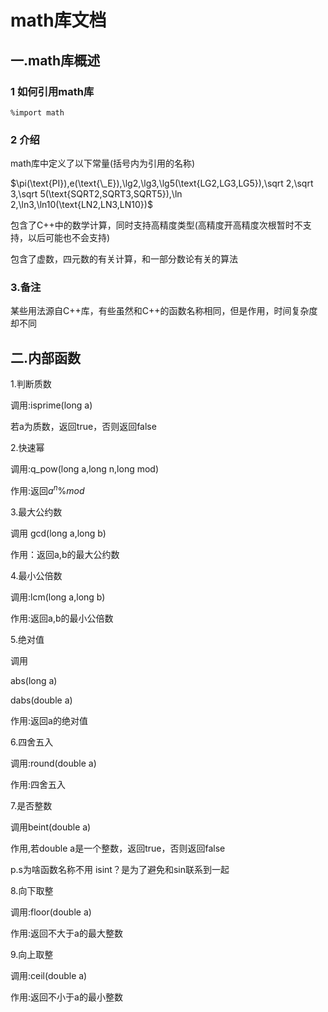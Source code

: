# math库文档

## 一.math库概述

### 1 如何引用math库

```alolang
%import math
```

### 2 介绍

math库中定义了以下常量(括号内为引用的名称)

$\pi(\text{PI}),e(\text{\_E}),\lg2,\lg3,\lg5(\text{LG2,LG3,LG5}),\sqrt 2,\sqrt 3,\sqrt 5(\text{SQRT2,SQRT3,SQRT5}),\ln 2,\ln3,\ln10(\text{LN2,LN3,LN10})$

包含了C++中的数学计算，同时支持高精度类型(高精度开高精度次根暂时不支持，以后可能也不会支持)

包含了虚数，四元数的有关计算，和一部分数论有关的算法

### 3.备注

某些用法源自C++库，有些虽然和C++的函数名称相同，但是作用，时间复杂度却不同

## 二.内部函数

1.判断质数 

调用:isprime(long a)

若a为质数，返回true，否则返回false

2.快速幂

调用:q_pow(long a,long n,long mod)

作用:返回$a^n \%mod$

3.最大公约数

调用 gcd(long a,long b)

作用：返回a,b的最大公约数

4.最小公倍数

调用:lcm(long a,long b)

作用:返回a,b的最小公倍数

5.绝对值

调用

abs(long a)

dabs(double a)

作用:返回a的绝对值

6.四舍五入

调用:round(double a)

作用:四舍五入

7.是否整数

调用beint(double a)

作用,若double a是一个整数，返回true，否则返回false

p.s为啥函数名称不用 isint？是为了避免和sin联系到一起

8.向下取整

调用:floor(double a)

作用:返回不大于a的最大整数

9.向上取整

调用:ceil(double a)

作用:返回不小于a的最小整数